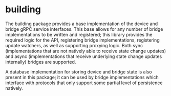 # building

The building package provides a base implementation of the device and bridge gRPC service interfaces. This base allows for any number of bridge implementations to be written and registered; this library provides the required logic for the API, registering bridge implementations, registering update watchers, as well as supporting proxying logic. Both sync (implementations that are not natively able to receive state change updates) and async (implementations that receive underlying state change updates internally) bridges are supported.

A database implementation for storing device and bridge state is also present in this package; it can be used by bridge implementations which interface with protocols that only support some partial level of persistence natively.